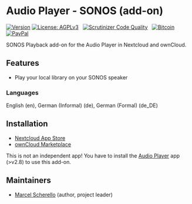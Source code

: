 # Audio Player - SONOS (add-on)

[![Version](https://img.shields.io/github/release/rello/audioplayer_sonos.svg)](https://github.com/rello/audioplayer_sonos/blob/master/CHANGELOG.md)&#160;[![License: AGPLv3](https://img.shields.io/badge/license-AGPLv3-blue.svg)](http://www.gnu.org/licenses/agpl-3.0)&#160;&#160;&#160;[![Scrutinizer Code Quality](https://scrutinizer-ci.com/g/rello/audioplayer_sonos/badges/quality-score.png?b=master)](https://scrutinizer-ci.com/g/rello/audioplayer_sonos/?branch=master)&#160;&#160;&#160;[![Bitcoin](https://img.shields.io/badge/donate-Bitcoin-blue.svg)](https://github.com/rello/audioplayer/wiki/donate)&#160;[![PayPal](https://img.shields.io/badge/donate-PayPal-blue.svg)](https://github.com/rello/audioplayer/wiki/donate)

SONOS Playback add-on for the Audio Player in Nextcloud and ownCloud.


## Features
- Play your local library on your SONOS speaker

### Languages
English (en), German (Informal) (de), German (Formal) (de_DE)

## Installation
- [Nextcloud App Store](https://apps.nextcloud.com/apps/audioplayer_sonos)
- [ownCloud Marketplace](https://marketplace.owncloud.com/apps/audioplayer_sonos)

This is not an independent app! 
You have to install the [Audio Player](https://github.com/rello/audioplayer "Audio Player for Nextcloud and ownCloud") app (>v2.8) to use this add-on.


## Maintainers
- [Marcel Scherello](https://github.com/rello) (author, project leader)
